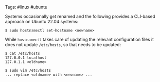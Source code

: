 Tags: #linux #ubuntu 

Systems occasionally get renamed and the following provides a CLI-based approach on Ubuntu 22.04 systems:
```shell
$ sudo hostnamectl set-hostname <newname>
```

While `hostnamectl` takes care of updating the relevant configuration files it does not update `/etc/hosts`, so that needs to be updated:
```shell
$ cat /etc/hosts
127.0.0.1 localhost
127.0.1.1 <oldname>

$ sudo vim /etc/hosts
... replace <oldname> with <newname> ...
```